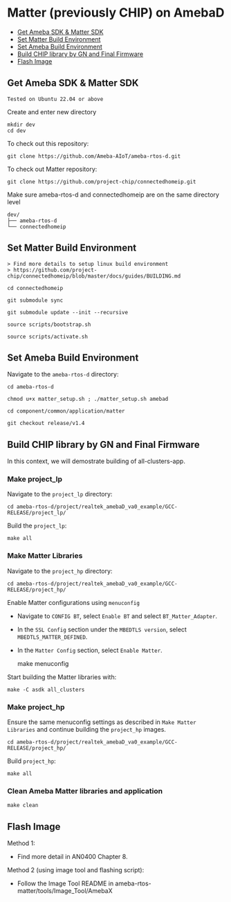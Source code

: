 # Matter (previously CHIP) on AmebaD

- [Get Ameba SDK & Matter SDK](#get-ameba-sdk--matter-sdk)
- [Set Matter Build Environment](#set-matter-build-environment)
- [Set Ameba Build Environment](#set-ameba-build-environment)
- [Build CHIP library by GN and Final Firmware](#build-chip-library-by-gn-and-final-firmware)
- [Flash Image](#flash-image)

## Get Ameba SDK & Matter SDK

    Tested on Ubuntu 22.04 or above

Create and enter new directory

    mkdir dev
    cd dev

To check out this repository:

    git clone https://github.com/Ameba-AIoT/ameba-rtos-d.git

To check out Matter repository:

    git clone https://github.com/project-chip/connectedhomeip.git
    
Make sure ameba-rtos-d and connectedhomeip are on the same directory level

    dev/
    ├── ameba-rtos-d
    └── connectedhomeip

## Set Matter Build Environment

    > Find more details to setup linux build environment
    > https://github.com/project-chip/connectedhomeip/blob/master/docs/guides/BUILDING.md

    cd connectedhomeip

    git submodule sync

    git submodule update --init --recursive

    source scripts/bootstrap.sh

    source scripts/activate.sh

## Set Ameba Build Environment

Navigate to the `ameba-rtos-d` directory:

    cd ameba-rtos-d

    chmod u+x matter_setup.sh ; ./matter_setup.sh amebad

    cd component/common/application/matter

    git checkout release/v1.4

## Build CHIP library by GN and Final Firmware

In this context, we will demostrate building of all-clusters-app.

### Make project_lp

Navigate to the `project_lp` directory:

    cd ameba-rtos-d/project/realtek_amebaD_va0_example/GCC-RELEASE/project_lp/

Build the `project_lp`:

    make all

### Make Matter Libraries

Navigate to the `project_hp` directory:

    cd ameba-rtos-d/project/realtek_amebaD_va0_example/GCC-RELEASE/project_hp/

Enable Matter configurations using `menuconfig`
- Navigate to `CONFIG BT`, select `Enable BT` and select `BT_Matter_Adapter`.
- In the `SSL Config` section under the `MBEDTLS version`, select `MBEDTLS_MATTER_DEFINED`.
- In the `Matter Config` section, select `Enable Matter`.

    make menuconfig

Start building the Matter libraries with:

    make -C asdk all_clusters

### Make project_hp

Ensure the same menuconfig settings as described in `Make Matter Libraries` and continue building the `project_hp` images.

    cd ameba-rtos-d/project/realtek_amebaD_va0_example/GCC-RELEASE/project_hp/

Build `project_hp`:

    make all

### Clean Ameba Matter libraries and application

    make clean

## Flash Image

Method 1:

- Find more detail in AN0400 Chapter 8.

Method 2 (using image tool and flashing script):

- Follow the Image Tool README in ameba-rtos-matter/tools/Image_Tool/AmebaX
